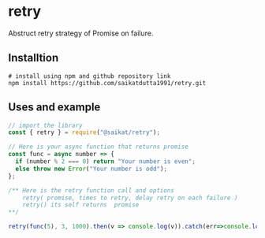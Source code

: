 # retry
Abstruct retry strategy of Promise on failure.

## Installtion
```shell
# install using npm and github repository link
npm install https://github.com/saikatdutta1991/retry.git
```

## Uses and example
```javascript
// import the library
const { retry } = require("@saikat/retry");

// Here is your async function that returns promise
const func = async number => {
  if (number % 2 === 0) return "Your number is even";
  else throw new Error("Your number is odd");
};

/** Here is the retry function call and options
	retry( promise, times to retry, delay retry on each failure ) 
	retry() its self returns  promise
**/

retry(func(5), 3, 1000).then(v => console.log(v)).catch(err=>console.log(err.message)); // "Your number is odd" after 3 sec

```

